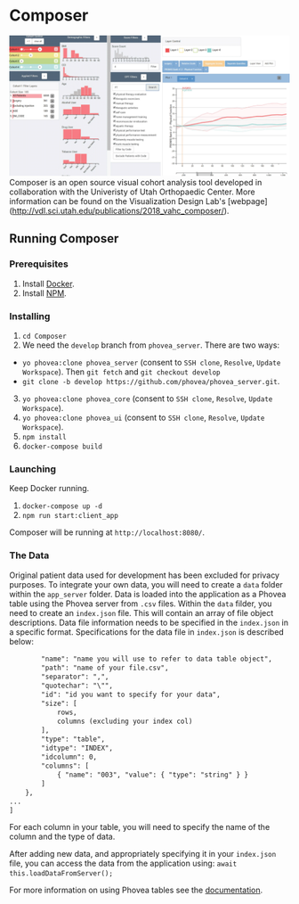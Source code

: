 # Composer
![Composer Interface](assets/2018_vahc_composer_teaser.png)
Composer is an open source visual cohort analysis tool developed in collaboration with the Univeristy of Utah Orthopaedic Center. More information can be found on the Visualization Design Lab's [webpage] (http://vdl.sci.utah.edu/publications/2018_vahc_composer/).

## Running Composer

### Prerequisites 

 1. Install [Docker](https://www.docker.com/).
 2. Install [NPM](https://www.npmjs.com/).

### Installing 

 1. `cd Composer`
 2. We need the `develop` branch from `phovea_server`. There are two ways:
   * `yo phovea:clone phovea_server` (consent to `SSH clone`, `Resolve`, `Update Workspace`). 
   Then `git fetch` and `git checkout develop`
   * `git clone -b develop https://github.com/phovea/phovea_server.git`.
 3. `yo phovea:clone phovea_core` (consent to `SSH clone`, `Resolve`, `Update Workspace`). 
 4. `yo phovea:clone phovea_ui` (consent to `SSH clone`, `Resolve`, `Update Workspace`). 
 5. `npm install`
 6. `docker-compose build`

### Launching

Keep Docker running.

1. `docker-compose up -d`
2. `npm run start:client_app`

Composer will be running at `http://localhost:8080/`.

### The Data
Original patient data used for development has been excluded for privacy purposes.
To integrate your own data, you will need to create a `data` folder within the `app_server` folder.
Data is loaded into the application as a Phovea table using the Phovea server from `.csv` files. 
Within the `data` filder, you need to create an `index.json` file. This will contain an array of file object descriptions. 
Data file information needs to be specified in the `index.json` in a specific format. 
Specifications for the data file in `index.json` is described below:
```[{
        "name": "name you will use to refer to data table object",
        "path": "name of your file.csv",
        "separator": ",",
        "quotechar": "\"",
        "id": "id you want to specify for your data",
        "size": [
            rows,
            columns (excluding your index col)
        ],
        "type": "table",
        "idtype": "INDEX",
        "idcolumn": 0,
        "columns": [
            { "name": "003", "value": { "type": "string" } }
        ]
    },
...
]
```
For each column in your table, you will need to specify the name of the column and the type of data.

After adding new data, and appropriately specifying it in your `index.json` file, you can access the data from the application using:
`await this.loadDataFromServer();`

For more information on using Phovea tables see the [documentation](https://github.com/Caleydo/phovea_demos/blob/master/src/UsingTable.ts).